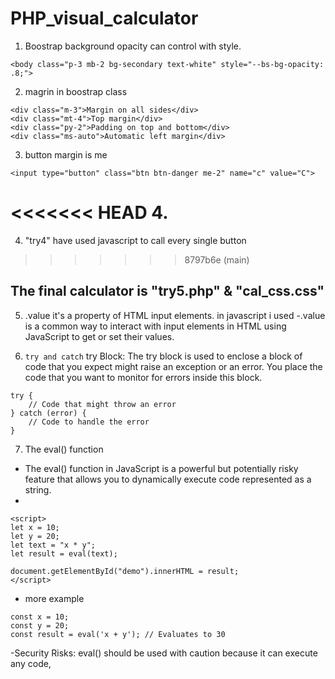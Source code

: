 # PHP_visual_calculator
1. Boostrap background opacity can control with style.
```
<body class="p-3 mb-2 bg-secondary text-white" style="--bs-bg-opacity: .8;">

``` 
2. magrin in boostrap class
```
<div class="m-3">Margin on all sides</div>
<div class="mt-4">Top margin</div>
<div class="py-2">Padding on top and bottom</div>
<div class="ms-auto">Automatic left margin</div>

```
3. button margin is me
```
<input type="button" class="btn btn-danger me-2" name="c" value="C">
```
<<<<<<< HEAD
4. 
=======
4. "try4" have used javascript to call every single button 
>>>>>>> 8797b6e (main)

## The final calculator is "try5.php" & "cal_css.css"

5. .value it's a property of HTML input elements. in javascript i used
 -.value is a common way to interact with input elements in HTML using JavaScript to get or set their values.

6.  `try and catch` try Block: The try block is used to enclose a block of code that you expect might raise an exception or an error. You place the code that you want to monitor for errors inside this block. 

``` 
try {
    // Code that might throw an error
} catch (error) {
    // Code to handle the error
}

```

7. The eval() function 
- The eval() function in JavaScript is a powerful but potentially risky feature that allows you to dynamically execute code represented as a string. 
- 

```
<script>
let x = 10;
let y = 20;
let text = "x * y";
let result = eval(text);

document.getElementById("demo").innerHTML = result;
</script>

```
- more example
```
const x = 10;
const y = 20;
const result = eval('x + y'); // Evaluates to 30

```
-Security Risks: eval() should be used with caution because it can execute any code, 